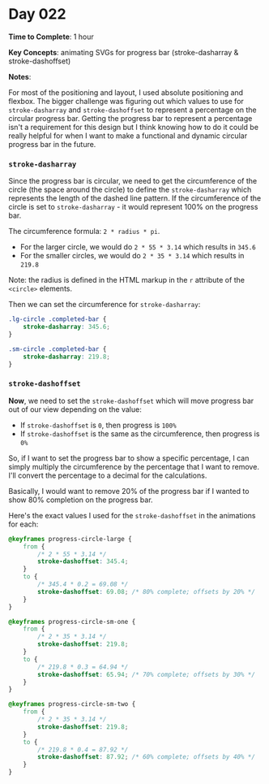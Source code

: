 # Day 022

**Time to Complete**: 1 hour

**Key Concepts**: animating SVGs for progress bar (stroke-dasharray & stroke-dashoffset)

**Notes**:

For most of the positioning and layout, I used absolute positioning and flexbox. The bigger challenge was figuring out which values to use for `stroke-dasharray` and `stroke-dashoffset` to represent a percentage on the circular progress bar. Getting the progress bar to represent a percentage isn't a requirement for this design but I think knowing how to do it could be really helpful for when I want to make a functional and dynamic circular progress bar in the future.

### `stroke-dasharray`

Since the progress bar is circular, we need to get the circumference of the circle (the space around the circle) to define the `stroke-dasharray` which represents the length of the dashed line pattern. If the circumference of the circle is set to `stroke-dasharray` - it would represent 100% on the progress bar.

The circumference formula: `2 * radius * pi`.

- For the larger circle, we would do `2 * 55 * 3.14` which results in `345.6`
- For the smaller circles, we would do `2 * 35 * 3.14` which results in `219.8`

Note: the radius is defined in the HTML markup in the `r` attribute of the `<circle>` elements.

Then we can set the circumference for `stroke-dasharray`:

```css
.lg-circle .completed-bar {
	stroke-dasharray: 345.6;
}

.sm-circle .completed-bar {
	stroke-dasharray: 219.8;
}
```

### `stroke-dashoffset`

**Now**, we need to set the `stroke-dashoffset` which will move progress bar out of our view depending on the value:

- If `stroke-dashoffset` is `0`, then progress is `100%`
- If `stroke-dashoffset` is the same as the circumference, then progress is `0%`

So, if I want to set the progress bar to show a specific percentage, I can simply multiply the circumference by the percentage that I want to remove. I'll convert the percentage to a decimal for the calculations.

Basically, I would want to remove 20% of the progress bar if I wanted to show 80% completion on the progress bar.

Here's the exact values I used for the `stroke-dashoffset` in the animations for each:

```css
@keyframes progress-circle-large {
	from {
		/* 2 * 55 * 3.14 */
		stroke-dashoffset: 345.4;
	}
	to {
		/* 345.4 * 0.2 = 69.08 */
		stroke-dashoffset: 69.08; /* 80% complete; offsets by 20% */
	}
}

@keyframes progress-circle-sm-one {
	from {
		/* 2 * 35 * 3.14 */
		stroke-dashoffset: 219.8;
	}
	to {
		/* 219.8 * 0.3 = 64.94 */
		stroke-dashoffset: 65.94; /* 70% complete; offsets by 30% */
	}
}

@keyframes progress-circle-sm-two {
	from {
		/* 2 * 35 * 3.14 */
		stroke-dashoffset: 219.8;
	}
	to {
		/* 219.8 * 0.4 = 87.92 */
		stroke-dashoffset: 87.92; /* 60% complete; offsets by 40% */
	}
}
```
